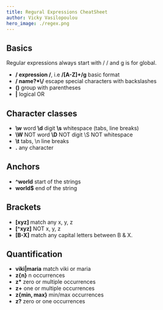 ```yaml
---
title: Regural Expressions CheatSheet
author: Vicky Vasilopoulou
hero_image: ./regex.png
---
```


## Basics

Regular expressions always start with / / and g is for global.

- **/ expression /**, i.e **/[A-Z]+/g** basic format
- **/ name\?\*\\/** escape special characters with backslashes
- **()** group with parentheses
- **|** logical OR

## Character classes

- **\w** word **\d** digit **\s** whitespace (tabs, line breaks)
- **\W** NOT word **\D** NOT digit \S NOT whitespace
- **\t** tabs, \n line breaks
- **.** any character

## Anchors

- **^world** start of the strings
- **world$** end of the string

## Brackets

- **[xyz]** match any x, y, z
- **[^xyz]** NOT x, y, z
- **[B-X]** match any capital letters between B & X.

## Quantification

- **viki|maria** match viki or maria
- **z{n}** n occurrences
- **z\*** zero or multiple occurrences
- **z+** one or multiple occurrences
- **z{min, max}** min/max occurrences
- **z?** zero or one occurrences
